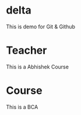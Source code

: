 # delta
This is demo for Git &amp; Github

# Teacher
This is a Abhishek Course

# Course
This is a BCA
